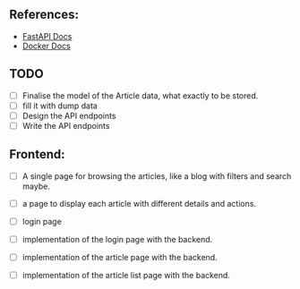 ## References:

- [FastAPI Docs](https://fastapi.tiangolo.com/)
- [Docker Docs](https://docs.docker.com/)

## TODO
- [ ] Finalise the model of the Article data, what exactly to be stored.
- [ ] fill it with dump data
- [ ] Design the API endpoints
- [ ] Write the API endpoints

## Frontend:
- [ ] A single page for browsing the articles, like a blog with filters and search maybe.
- [ ] a page to display each article with different details and actions.
- [ ] login page
- [ ] implementation of the login page with the backend.
- [ ] implementation of the article page with the backend.
- [ ] implementation of the article list page with the backend.


